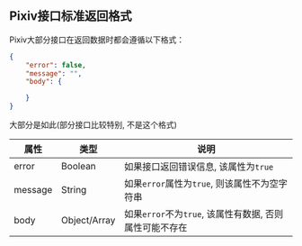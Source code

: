 ## Pixiv接口标准返回格式 ##
Pixiv大部分接口在返回数据时都会遵循以下格式：
```json
{
    "error": false,
    "message": "",
    "body": {

    }
}
```
大部分是如此(部分接口比较特别, 不是这个格式)  

属性|类型|说明
---|---|---
error|Boolean|如果接口返回错误信息, 该属性为`true`
message|String|如果`error`属性为`true`, 则该属性不为空字符串
body|Object/Array|如果`error`不为`true`, 该属性有数据, 否则属性可能不存在
